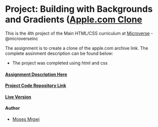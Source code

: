 # Project: Building with Backgrounds and Gradients ([Apple.com Clone](https://web.archive.org/web/20140301004610/http://www.apple.com/)

This is the 4th project of the Main HTML/CSS curriculum at [Microverse](https://www.microverse.org/) - @microverseinc

The assignment is to create a clone of the apple.com archive link. The complete assinment description can be found below:

* The project was completed using html and css 

#### [Assignment Description Here](https://www.theodinproject.com/courses/html5-and-css3/lessons/building-with-backgrounds-and-gradients)

#### [Project Code Repository Link](https://github.com/mosesmuchemi/apple-homepage-clone)

#### [Live Version](https://mosesmuchemi.github.io/apple-homepage-clone/)

#### Author

* [Moses Migwi](https://github.com/mosesmuchemi)
